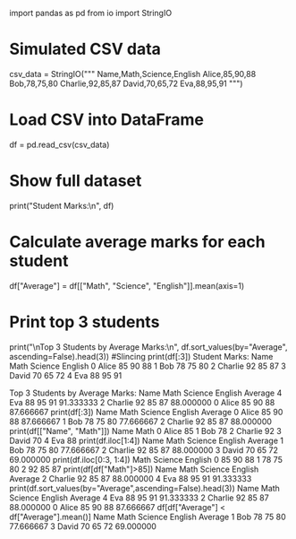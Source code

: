 import pandas as pd
from io import StringIO

# Simulated CSV data
csv_data = StringIO("""
Name,Math,Science,English
Alice,85,90,88
Bob,78,75,80
Charlie,92,85,87
David,70,65,72
Eva,88,95,91
""")

# Load CSV into DataFrame
df = pd.read_csv(csv_data)

# Show full dataset
print("Student Marks:\n", df)

# Calculate average marks for each student
df["Average"] = df[["Math", "Science", "English"]].mean(axis=1)

# Print top 3 students
print("\nTop 3 Students by Average Marks:\n", df.sort_values(by="Average", ascending=False).head(3))
#Slincing
print(df[:3])
Student Marks:
       Name  Math  Science  English
0    Alice    85       90       88
1      Bob    78       75       80
2  Charlie    92       85       87
3    David    70       65       72
4      Eva    88       95       91

Top 3 Students by Average Marks:
       Name  Math  Science  English    Average
4      Eva    88       95       91  91.333333
2  Charlie    92       85       87  88.000000
0    Alice    85       90       88  87.666667
print(df[:3])
Name  Math  Science  English    Average
0    Alice    85       90       88  87.666667
1      Bob    78       75       80  77.666667
2  Charlie    92       85       87  88.000000
print(df[["Name", "Math"]])
      Name  Math
0    Alice    85
1      Bob    78
2  Charlie    92
3    David    70
4      Eva    88
print(df.iloc[1:4])
Name  Math  Science  English    Average
1      Bob    78       75       80  77.666667
2  Charlie    92       85       87  88.000000
3    David    70       65       72  69.000000
print(df.iloc[0:3, 1:4])
Math  Science  English
0    85       90       88
1    78       75       80
2    92       85       87
print(df[df["Math"]>85])
Name  Math  Science  English    Average
2  Charlie    92       85       87  88.000000
4      Eva    88       95       91  91.333333
print(df.sort_values(by="Average",ascending=False).head(3))
Name  Math  Science  English    Average
4      Eva    88       95       91  91.333333
2  Charlie    92       85       87  88.000000
0    Alice    85       90       88  87.666667
df[df["Average"] < df["Average"].mean()]
Name	Math	Science	English	Average
1	Bob	78	75	80	77.666667
3	David	70	65	72	69.000000



